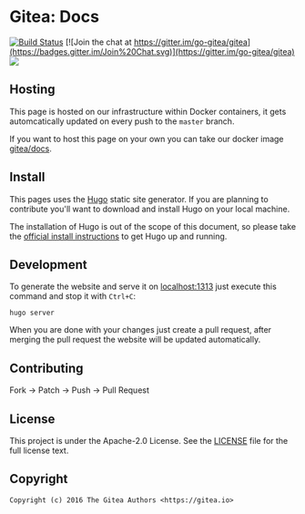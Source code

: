 # Gitea: Docs

[![Build Status](http://drone.gitea.io/api/badges/go-gitea/docs/status.svg)](http://drone.gitea.io/go-gitea/docs)
[![Join the chat at https://gitter.im/go-gitea/gitea](https://badges.gitter.im/Join%20Chat.svg)](https://gitter.im/go-gitea/gitea)
[![](https://images.microbadger.com/badges/image/gitea/docs.svg)](http://microbadger.com/images/gitea/docs "Get your own image badge on microbadger.com")

## Hosting

This page is hosted on our infrastructure within Docker containers, it gets
automcatically updated on every push to the `master` branch.

If you want to host this page on your own you can take our docker image
[gitea/docs](https://hub.docker.com/r/gitea/docs/).

## Install

This pages uses the [Hugo](https://github.com/spf13/hugo) static site generator.
If you are planning to contribute you'll want to download and install Hugo on
your local machine.

The installation of Hugo is out of the scope of this document, so please take
the [official install instructions](https://gohugo.io/overview/installing/) to
get Hugo up and running.

## Development

To generate the website and serve it on [localhost:1313](http://localhost:1313)
just execute this command and stop it with `Ctrl+C`:

```
hugo server
```

When you are done with your changes just create a pull request, after merging
the pull request the website will be updated automatically.

## Contributing

Fork -> Patch -> Push -> Pull Request

## License

This project is under the Apache-2.0 License. See the [LICENSE](LICENSE) file
for the full license text.

## Copyright

```
Copyright (c) 2016 The Gitea Authors <https://gitea.io>
```
